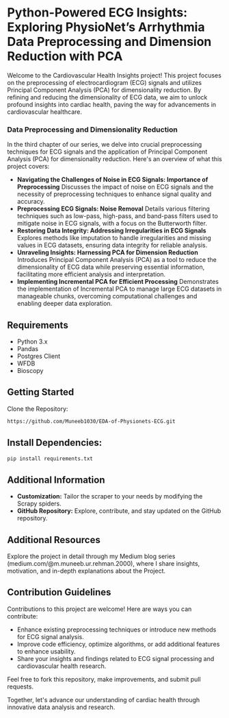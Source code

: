 # Python-Powered ECG Insights: Exploring PhysioNet’s Arrhythmia Data Preprocessing and Dimension Reduction with PCA
Welcome to the Cardiovascular Health Insights project! This project focuses on the preprocessing of electrocardiogram (ECG) signals and utilizes Principal Component Analysis (PCA) for dimensionality reduction. By refining and reducing the dimensionality of ECG data, we aim to unlock profound insights into cardiac health, paving the way for advancements in cardiovascular healthcare.

### Data Preprocessing and Dimensionality Reduction
In the third chapter of our series, we delve into crucial preprocessing techniques for ECG signals and the application of Principal Component Analysis (PCA) for dimensionality reduction. Here's an overview of what this project covers:
- **Navigating the Challenges of Noise in ECG Signals: Importance of Preprocessing**
Discusses the impact of noise on ECG signals and the necessity of preprocessing techniques to enhance signal quality and accuracy.
- **Preprocessing ECG Signals: Noise Removal**
Details various filtering techniques such as low-pass, high-pass, and band-pass filters used to mitigate noise in ECG signals, with a focus on the Butterworth filter.
- **Restoring Data Integrity: Addressing Irregularities in ECG Signals**
Explores methods like imputation to handle irregularities and missing values in ECG datasets, ensuring data integrity for reliable analysis.
- **Unraveling Insights: Harnessing PCA for Dimension Reduction**
Introduces Principal Component Analysis (PCA) as a tool to reduce the dimensionality of ECG data while preserving essential information, facilitating more efficient analysis and interpretation.
- **Implementing Incremental PCA for Efficient Processing**
Demonstrates the implementation of Incremental PCA to manage large ECG datasets in manageable chunks, overcoming computational challenges and enabling deeper data exploration.

## Requirements
- Python 3.x
- Pandas
- Postgres Client
- WFDB
- Bioscopy

## Getting Started
Clone the Repository:
```bash
https://github.com/Muneeb1030/EDA-of-Physionets-ECG.git
```

## Install Dependencies:
```bash
pip install requirements.txt
```

## Additional Information
- **Customization:**
    Tailor the scraper to your needs by modifying the Scrapy spiders.
- **GitHub Repository:**
    Explore, contribute, and stay updated on the GitHub repository.
## Additional Resources
Explore the project in detail through my Medium blog series (medium.com/@m.muneeb.ur.rehman.2000), where I share insights, motivation, and in-depth explanations about the Project.

## Contribution Guidelines
Contributions to this project are welcome! Here are ways you can contribute:

- Enhance existing preprocessing techniques or introduce new methods for ECG signal analysis.
- Improve code efficiency, optimize algorithms, or add additional features to enhance usability.
- Share your insights and findings related to ECG signal processing and cardiovascular health research.


Feel free to fork this repository, make improvements, and submit pull requests.

Together, let's advance our understanding of cardiac health through innovative data analysis and research.


